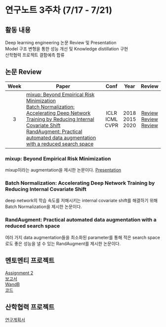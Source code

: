 # 연구노트 3주차 (7/17 - 7/21)
## 활동 내용
Deep learning engineering 논문 Review 및 Presentation  
Model 구조 변형을 통한 성능 개선 및 Knowledge distillation 구현  
산학협력 프로젝트 결함예측 합류 

## 논문 Review
| Week   | Paper                                               | Conf | Year   | Review   |
| :----: | ------------------------------------------------------- | :----: | :------------: | :------: |
| 3    | [mixup: Beyond Empirical Risk Minimization](https://arxiv.org/pdf/1710.09412.pdf)<br>[Batch Normalization: Accelerating Deep Network Training by Reducing Internal Covariate Shift](https://arxiv.org/pdf/1502.03167.pdf)<br>[RandAugment: Practical automated data augmentation with a reduced search space](https://arxiv.org/pdf/1909.13719.pdf) | ICLR<br>ICML<br>CVPR  | 2018<br>2015<br>2020 | [Review](https://github.com/Chihiro0623/2023summer-selfstudy1/blob/main/week1/Reviews/ImageNet%20Classification%20with%20Deep%20Convolutional%20Neural%20Networks.pdf)<br>[Review](https://github.com/Chihiro0623/2023summer-selfstudy1/blob/main/week3/Reviews/Batch%20Normalization%20Accelerating%20Deep%20Network%20Training%20by%20Reducing%20Internal%20Covariate%20Shift.pdf)<br>[Review](https://github.com/Chihiro0623/2023summer-selfstudy1/blob/main/week3/Reviews/RandAugment%20Practical%20automated%20data%20augmentation%20with%20a%20reduced%20search%20space.pdf  ) |



### mixup: Beyond Empirical Risk Minimization  
mixup이라는 augmentation을 제시한 논문이다. [Presentation](https://github.com/Chihiro0623/2023summer-selfstudy1/blob/main/week3/Reviews/mixup_%20BEYOND%20EMPIRICAL%20RISK%20MINIMIZATION.pptx)

### Batch Normalization: Accelerating Deep Network Training by Reducing Internal Covariate Shift  
deep network의 학습 속도를 저해시키는 internal covariate shift를 해결하기 위해 Batch Normalization을 제시한 논문이다.

### RandAugment: Practical automated data augmentation with a reduced search space
여러 가지 data augmentation들을 최소화된 parameter를 통해 적은 search space로도 좋은 성능을 낼 수 있는 RandAugment를 제시한 논문이다.




## 멘토멘티 프로젝트
[Assignment 2](https://github.com/Chihiro0623/2023summer-selfstudy1/blob/main/week3/Project/week2.pdf)  
[보고서](https://github.com/Chihiro0623/2023summer-selfstudy1/blob/main/week3/Project/Assignment2.pdf)  
[WandB](https://api.wandb.ai/links/oso0310/z4rgwldh)  
[코드](https://github.com/Chihiro0623/2023summer-selfstudy1/tree/main/week3/Project/Assignment2)

## 산학협력 프로젝트
[연구계획서](https://github.com/Chihiro0623/2023summer-selfstudy1/blob/main/week3/Project/%EA%B2%B0%ED%95%A8%EC%98%88%EC%B8%A1(%EC%97%B0%EA%B5%AC%EA%B3%84%ED%9A%8D%EC%84%9C).pdf)  
